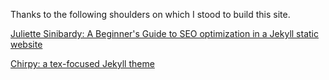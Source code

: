 Thanks to the following shoulders on which I stood to build this site.

[Juliette Sinibardy: A Beginner's Guide to SEO optimization in a Jekyll static website](https://jsinibardy.com/optimize-seo-jekyll)

[Chirpy: a tex-focused Jekyll theme](https://chirpy.cotes.info/)
